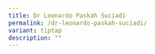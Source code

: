 ```yaml
---
title: Dr Leonardo Paskah Suciadi
permalink: /dr-leonardo-paskah-suciadi/
variant: tiptap
description: ""
---
```

